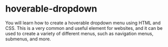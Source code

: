 # hoverable-dropdown
 You will learn how to create a hoverable dropdown menu using HTML and CSS. This is a very common and useful element for websites, and it can be used to create a variety of different menus, such as navigation menus, submenus, and more.
